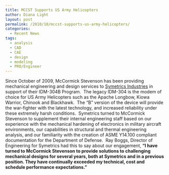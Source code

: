 ```yaml
---
title: MCCST Supports US Army Helicopters
author: Diana Light
layout: post
permalink: /2010/10/mccst-supports-us-army-helicopters/
categories:
  - Recent News
tags:
  - analysis
  - CAD
  - CAE
  - design
  - modeling
  - PRO/Engineer
---
```

<img class="alignright size-full wp-image-490" title="symmetrics" src="http://mccst.com/wp-content/uploads/2011/04/symmetrics1.bmp" alt="" />Since October of 2009, McCormick Stevenson has been providing mechanical engineering and design services to <a href="http://r20.rs6.net/tn.jsp?llr=y5ywn7cab&et=1103828321097&s=0&e=001OC_WDfeDmTZuMZZqgVA7_J3NvTFHOdneBzJT6ALADD6H29dhZnaQsChZv__IIl1-Xn08po5vpmOX2Oy0hvFGuo79h00zJmggSff4a6aMjvRgmeD72pH__g==" target="_blank">Symetrics Industries</a> in support of their IDM-304B Program.  The legacy IDM-304 is the modem of choice for US Army Helicopters such as the Apache Longbow, Kiowa Warrior, Chinook and Blackhawk.  The “B” version of the device will provide the war-fighter with the latest technology, and increased reliability under these extremely harsh conditions.  Symetrics turned to McCormick Stevenson to supplement their internal engineering staff based on our experience with the mechanical hardening of electronics in military aircraft environments, our capabilities in structural and thermal engineering analysis, and our familiarity with the creation of ASME Y14.100 compliant documentation for the Department of Defense.  Ray Boggs, Director of Engineering for Symetrics had this to say about our engagement, **“I have turned to McCormick Stevenson to provide solutions to challenging mechanical designs for several years, both at Symetrics and in a previous position. They have continually exceeded my technical, cost and schedule performance expectations.”**